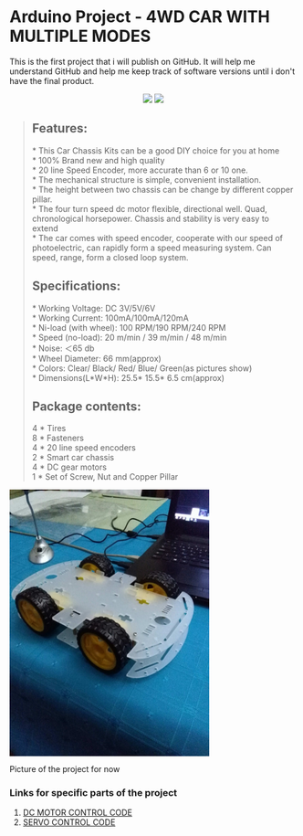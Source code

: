 ﻿# Arduino Project - 4WD CAR WITH MULTIPLE MODES
This is the first project that i will publish on GitHub. It will help me understand GitHub and help me keep track of software versions until i don't have the final product. 

<p align="center">
  <img src="http://img.dxcdn.com/productimages/sku_151803_1.jpg" width="350"/>
  <img src="http://img.dxcdn.com/productimages/sku_151803_1.jpg" width="350"/>
</p>
<blockquote>
<h2>Features:</h2>
<p>
* This Car Chassis Kits can be a good DIY choice for you at home<br>
* 100% Brand new and high quality<br>
* 20 line Speed Encoder, more accurate than 6 or 10 one.<br>
* The mechanical structure is simple, convenient installation.<br>
* The height between two chassis can be change by different copper pillar.<br>
* The four turn speed dc motor flexible, directional well. Quad, chronological horsepower. Chassis and stability is very easy to extend<br>
* The car comes with speed encoder, cooperate with our speed of photoelectric, can rapidly form a speed measuring system. Can speed, range, form a closed loop system.<br>
</p>

<h2>Specifications:</h2>
<p>
* Working Voltage: DC 3V/5V/6V<br>
* Working Current: 100mA/100mA/120mA<br>
* Ni-load (with wheel): 100 RPM/190 RPM/240 RPM<br>
* Speed (no-load): 20 m/min / 39 m/min / 48 m/min<br>
* Noise: ＜65 db<br>
* Wheel Diameter: 66 mm(approx)<br>
* Colors: Clear/ Black/ Red/ Blue/ Green(as pictures show)<br>
* Dimensions(L*W*H): 25.5* 15.5* 6.5 cm(approx)<br>
</p>

<h2>Package contents:</h2>
<p>
4 * Tires<br>
8 * Fasteners<br>
4 * 20 line speed encoders<br>
2 * Smart car chassis<br>
4 * DC gear motors<br>
1 * Set of Screw, Nut and Copper Pillar<br>
</p>
</blockquote>
<p>
<img src="images/chassis/mounted_chassis.jpg" alt="Picture of the final project" align="middle" width="350"/></p>
<p>Picture of the project for now<br></p>

<h3>Links for specific parts of the project</h3>
<ol>
<li><a href="motor_control/motor_control.ino">DC MOTOR CONTROL CODE</a></li>
<li><a href="servo_control/servo_control.ino">SERVO CONTROL CODE</a></li>

</ol>

